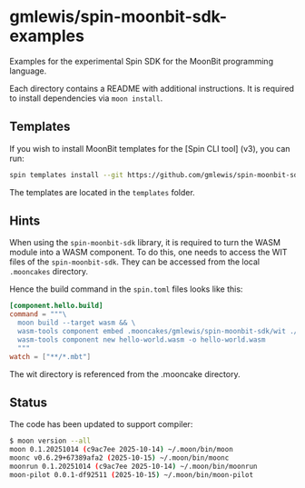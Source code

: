 # gmlewis/spin-moonbit-sdk-examples

Examples for the experimental Spin SDK for the MoonBit programming language.

Each directory contains a README with additional instructions. It is required to install dependencies via `moon install`.

## Templates

If you wish to install MoonBit templates for the [Spin CLI tool] (v3), you can run:

```bash
spin templates install --git https://github.com/gmlewis/spin-moonbit-sdk
```

The templates are located in the `templates` folder.

## Hints

When using the `spin-moonbit-sdk` library, it is required to turn the WASM module into a WASM component. To do this, one needs to access the WIT files of the `spin-moonbit-sdk`. They can be accessed from the local `.mooncakes` directory.

Hence the build command in the `spin.toml` files looks like this:

```toml
[component.hello.build]
command = """\
  moon build --target wasm && \
  wasm-tools component embed .mooncakes/gmlewis/spin-moonbit-sdk/wit ./target/wasm/release/build/hello-world.wasm -o hello-world.wasm --encoding utf16 -w http-trigger && \
  wasm-tools component new hello-world.wasm -o hello-world.wasm
  """
watch = ["**/*.mbt"]
```

The wit directory is referenced from the .mooncake directory.

## Status

The code has been updated to support compiler:

```bash
$ moon version --all
moon 0.1.20251014 (c9ac7ee 2025-10-14) ~/.moon/bin/moon
moonc v0.6.29+67389afa2 (2025-10-15) ~/.moon/bin/moonc
moonrun 0.1.20251014 (c9ac7ee 2025-10-14) ~/.moon/bin/moonrun
moon-pilot 0.0.1-df92511 (2025-10-15) ~/.moon/bin/moon-pilot
```
